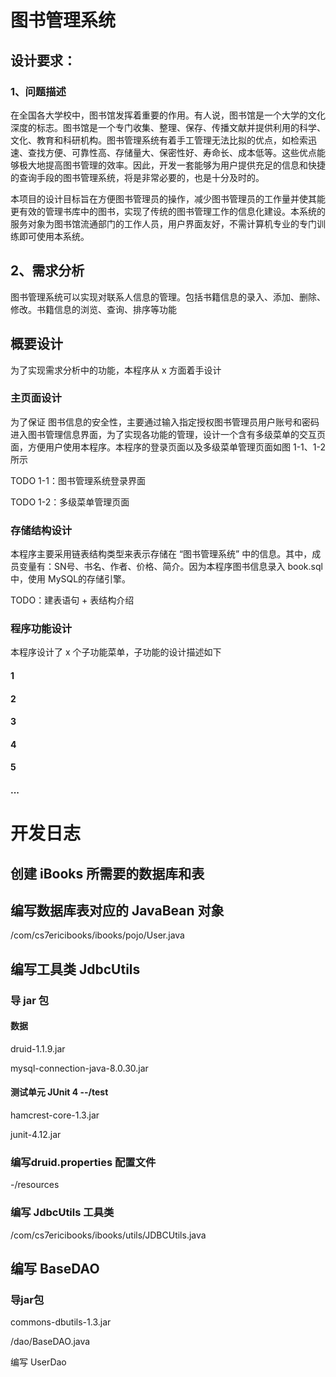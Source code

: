 # 图书管理系统





## 设计要求：

### 1、问题描述

​	在全国各大学校中，图书馆发挥着重要的作用。有人说，图书馆是一个大学的文化深度的标志。图书馆是一个专门收集、整理、保存、传播文献并提供利用的科学、文化、教育和科研机构。图书管理系统有着手工管理无法比拟的优点，如检索迅速、查找方便、可靠性高、存储量大、保密性好、寿命长、成本低等。这些优点能够极大地提高图书管理的效率。因此，开发一套能够为用户提供充足的信息和快捷的查询手段的图书管理系统，将是非常必要的，也是十分及时的。


本项目的设计目标旨在方便图书管理员的操作，减少图书管理员的工作量并使其能更有效的管理书库中的图书，实现了传统的图书管理工作的信息化建设。本系统的服务对象为图书馆流通部门的工作人员，用户界面友好，不需计算机专业的专门训练即可使用本系统。

## 2、需求分析

图书管理系统可以实现对联系人信息的管理。包括书籍信息的录入、添加、删除、修改。书籍信息的浏览、查询、排序等功能





## 概要设计

为了实现需求分析中的功能，本程序从 x 方面着手设计



### 主页面设计

为了保证 图书信息的安全性，主要通过输入指定授权图书管理员用户账号和密码进入图书管理信息界面，为了实现各功能的管理，设计一个含有多级菜单的交互页面，方便用户使用本程序。本程序的登录页面以及多级菜单管理页面如图 1-1、1-2所示

TODO 1-1：图书管理系统登录界面

TODO 1-2：多级菜单管理页面





### 存储结构设计

本程序主要采用链表结构类型来表示存储在 “图书管理系统” 中的信息。其中，成员变量有：SN号、书名、作者、价格、简介。因为本程序图书信息录入 book.sql 中，使用 MySQL的存储引擎。

TODO：建表语句 + 表结构介绍



### 程序功能设计

本程序设计了 x 个子功能菜单，子功能的设计描述如下

#### 1

#### 2

#### 3

#### 4

#### 5

#### ...





































# 开发日志

## 创建 iBooks 所需要的数据库和表



## 编写数据库表对应的 JavaBean 对象

/com/cs7ericibooks/ibooks/pojo/User.java



## 编写工具类 JdbcUtils

### 导  jar 包

#### 数据

druid-1.1.9.jar

mysql-connection-java-8.0.30.jar



#### 测试单元 JUnit 4  --/test

hamcrest-core-1.3.jar

junit-4.12.jar



### 编写druid.properties 配置文件

-/resources



### 编写 JdbcUtils 工具类

/com/cs7ericibooks/ibooks/utils/JDBCUtils.java





## 编写 BaseDAO

### 导jar包

commons-dbutils-1.3.jar

/dao/BaseDAO.java



编写 UserDao  
